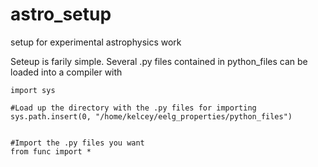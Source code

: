# astro_setup
setup for experimental astrophysics work

Seteup is farily simple. Several .py files contained in python_files can be loaded into a compiler with

```
import sys

#Load up the directory with the .py files for importing
sys.path.insert(0, "/home/kelcey/eelg_properties/python_files")


#Import the .py files you want
from func import *
```
